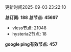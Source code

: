 更新时间2025-09-03 23:22:10

**总订阅: 188**
**总节点: 45697**
- vless节点: 21048
- hysteria2节点: 18

**google ping有效节点: 457**
